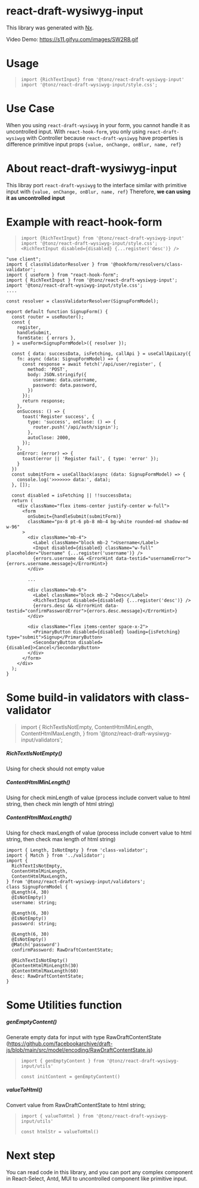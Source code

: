 # react-draft-wysiwyg-input

This library was generated with [Nx](https://nx.dev).

Video Demo:  https://s11.gifyu.com/images/SW2R8.gif

# Usage
> `import {RichTextInput} from '@tonz/react-draft-wysiwyg-input'`
> `import '@tonz/react-draft-wysiwyg-input/style.css';`

# Use Case
When you using `react-draft-wysiwyg` in your form, you cannot handle it as uncontrolled input.
With `react-hook-form`, you only using `react-draft-wysiwyg` with Controller because `react-draft-wysiwyg` have properties is difference primitive input props `{value, onChange, onBlur, name, ref}`

# About react-draft-wysiwyg-input
This libray port `react-draft-wysiwyg` to the interface similar with  primitive input with `{value, onChange, onBlur, name, ref}`
Therefore, **we can using it as uncontrolled input**

# Example with react-hook-form

> `import {RichTextInput} from '@tonz/react-draft-wysiwyg-input'`
> `import '@tonz/react-draft-wysiwyg-input/style.css';`
> `<RichTextInput disabled={disabled} {...register('desc')} />`


```
"use client";
import { classValidatorResolver } from '@hookform/resolvers/class-validator';
import { useForm } from "react-hook-form";
import { RichTextInput } from '@tonz/react-draft-wysiwyg-input';
import '@tonz/react-draft-wysiwyg-input/style.css';
....

const resolver = classValidatorResolver(SignupFormModel);

export default function SignupForm() {
  const router = useRouter();
  const {
    register,
    handleSubmit,
    formState: { errors },
  } = useForm<SignupFormModel>({ resolver });

  const { data: successData, isFetching, callApi } = useCallApiLazy({
    fn: async (data: SignupFormModel) => {
      const response = await fetch('/api/user/register', {
        method: 'POST',
        body: JSON.stringify({
          username: data.username,
          password: data.password,
        })
      });
      return response;
    },
    onSuccess: () => {
      toast('Register success', {
        type: 'success', onClose: () => {
          router.push('/api/auth/signin');
        },
        autoClose: 2000,
      });
    },
    onError: (error) => {
      toast(error || 'Register fail', { type: 'error' });
    }
  })
  const submitForm = useCallback(async (data: SignupFormModel) => {
    console.log('>>>>>>> data:', data);
  }, []);

  const disabled = isFetching || !!successData;
  return (
    <div className="flex items-center justify-center w-full">
      <form
        onSubmit={handleSubmit(submitForm)}
        className="px-8 pt-6 pb-8 mb-4 bg-white rounded-md shadow-md w-96"
      >
        <div className="mb-4">
          <Label className="block mb-2 ">Username</Label>
          <Input disabled={disabled} className="w-full" placeholder="Username" {...register('username')} />
          {errors.username && <ErrorHint data-testid="usernameError">{errors.username.message}</ErrorHint>}
        </div>

        ...

        <div className="mb-6">
          <Label className="block mb-2 ">Desc</Label>
          <RichTextInput disabled={disabled} {...register('desc')} />
          {errors.desc && <ErrorHint data-testid="confirmPasswordError">{errors.desc.message}</ErrorHint>}
        </div>

        <div className="flex items-center space-x-2">
          <PrimaryButton disabled={disabled} loading={isFetching} type="submit">Signup</PrimaryButton>
          <SecondaryButton disabled={disabled}>Cancel</SecondaryButton>
        </div>
      </form>
    </div>
  );
}

```

# Some build-in validators with class-validator

> import {
>   RichTextIsNotEmpty,
>   ContentHtmlMinLength,
>   ContentHtmlMaxLength,
> } from '@tonz/react-draft-wysiwyg-input/validators';

##### RichTextIsNotEmpty()
Using for check should not empty value

##### ContentHtmlMinLength()
Using for check minLength of value (process include convert value to html string, then check min length of html string)

##### ContentHtmlMaxLength()
Using for check maxLength of value (process include convert value to html string, then check max length of html string)

```
import { Length, IsNotEmpty } from 'class-validator';
import { Match } from '../validator';
import {
  RichTextIsNotEmpty,
  ContentHtmlMinLength,
  ContentHtmlMaxLength,
} from '@tonz/react-draft-wysiwyg-input/validators';
class SignupFormModel {
  @Length(4, 30)
  @IsNotEmpty()
  username: string;

  @Length(6, 30)
  @IsNotEmpty()
  password: string;

  @Length(6, 30)
  @IsNotEmpty()
  @Match('password')
  confirmPassword: RawDraftContentState;

  @RichTextIsNotEmpty()
  @ContentHtmlMinLength(30)
  @ContentHtmlMaxLength(60)
  desc: RawDraftContentState;
}
```

# Some Utilities function
##### genEmptyContent()
Generate empty data for input with type RawDraftContentState (https://github.com/facebookarchive/draft-js/blob/main/src/model/encoding/RawDraftContentState.js)

> `import { genEmptyContent } from '@tonz/react-draft-wysiwyg-input/utils'`
>
> `const initContent = genEmptyContent()`

##### valueToHtml()
Convert value from RawDraftContentState to html string;
> `import { valueToHtml } from '@tonz/react-draft-wysiwyg-input/utils'`
> 
> `const htmlStr = valueToHtml()`


# Next step
You can read code in this library, and you can port any complex component in React-Select, Antd, MUI to uncontrolled component like primitive input.